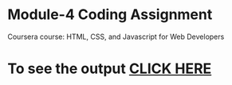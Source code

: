 

# Module-4 Coding Assignment

Coursera course: HTML, CSS, and Javascript for Web Developers

# To see the output [CLICK HERE](https://samkiet.github.io/coursera-test/module-4/index.html)

